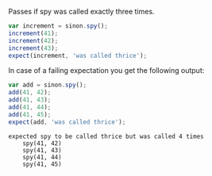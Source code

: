 Passes if spy was called exactly three times.

```js
var increment = sinon.spy();
increment(41);
increment(42);
increment(43);
expect(increment, 'was called thrice');
```

In case of a failing expectation you get the following output:

```js
var add = sinon.spy();
add(41, 42);
add(41, 43);
add(41, 44);
add(41, 45);
expect(add, 'was called thrice');
```

```output
expected spy to be called thrice but was called 4 times
    spy(41, 42)
    spy(41, 43)
    spy(41, 44)
    spy(41, 45)
```
